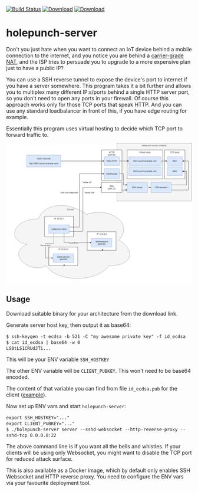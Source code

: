 [![Build Status](https://img.shields.io/travis/function61/holepunch-server.svg?style=for-the-badge)](https://travis-ci.org/function61/holepunch-server)
[![Download](https://img.shields.io/bintray/v/function61/holepunch-server/main.svg?style=for-the-badge&label=Download)](https://bintray.com/function61/holepunch-server/main/_latestVersion#files)
[![Download](https://img.shields.io/docker/pulls/fn61/holepunch-server.svg?style=for-the-badge)](https://hub.docker.com/r/fn61/holepunch-server/)

holepunch-server
================

Don't you just hate when you want to connect an IoT device behind a mobile connection
to the internet, and you notice you are behind a
[carrier-grade NAT](https://en.wikipedia.org/wiki/Carrier-grade_NAT), and the ISP tries to
persuade you to upgrade to a more expensive plan just to have a public IP?

You can use a SSH reverse tunnel to expose the device's port to internet if you have a
server somewhere. This program takes it a bit further and allows you to multiplex many
different IP:s/ports behind a single HTTP server port, so you don't need to open any ports
in your firewall. Of course this approach works only for those TCP ports that speak HTTP.
And you can use any standard loadbalancer in front of this, if you have edge routing for example.

Essentially this program uses virtual hosting to decide which TCP port to forward traffic to.

![Architecture](docs/architecture.png)


Usage
-----

Download suitable binary for your architecture from the download link.

Generate server host key, then output it as base64:

```
$ ssh-keygen -t ecdsa -b 521 -C "my awesome private key" -f id_ecdsa
$ cat id_ecdsa | base64 -w 0
LS0tLS1CRUdJTi...
```

This will be your ENV variable `SSH_HOSTKEY`

The other ENV variable will be `CLIENT_PUBKEY`. This won't need to be base64 encoded.

The content of that variable you can find from file `id_ecdsa.pub` for the client
([example](https://github.com/function61/holepunch-client#usage)).

Now set up ENV vars and start `holepunch-server`:

```
export SSH_HOSTKEY="..."
export CLIENT_PUBKEY="..."
$ ./holepunch-server server --sshd-websocket --http-reverse-proxy --sshd-tcp 0.0.0.0:22
```

The above command line is if you want all the bells and whistles. If your clients will be
using only Websocket, you might want to disable the TCP port for reduced attack surface.

This is also available as a Docker image, which by default only enables SSH Websocket and
HTTP reverse proxy. You need to configure the ENV vars via your favourite deployment tool.
